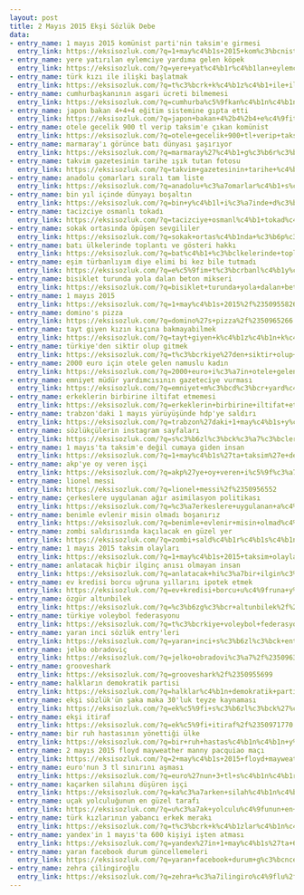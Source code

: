 ```yaml
---
layout: post
title: 2 Mayıs 2015 Ekşi Sözlük Debe
data:
- entry_name: 1 mayıs 2015 komünist parti'nin taksim'e girmesi
  entry_link: https://eksisozluk.com/?q=1+may%c4%b1s+2015+kom%c3%bcnist+parti%27nin+taksim%27e+girmesi%2f%2350957932
- entry_name: yere yatırılan eylemciye yardıma gelen köpek
  entry_link: https://eksisozluk.com/?q=yere+yat%c4%b1r%c4%b1lan+eylemciye+yard%c4%b1ma+gelen+k%c3%b6pek%2f%2350958393
- entry_name: türk kızı ile ilişki başlatmak
  entry_link: https://eksisozluk.com/?q=t%c3%bcrk+k%c4%b1z%c4%b1+ile+ili%c5%9fki+ba%c5%9flatmak%2f%2350958626
- entry_name: cumhurbaşkanının asgari ücreti bilmemesi
  entry_link: https://eksisozluk.com/?q=cumhurba%c5%9fkan%c4%b1n%c4%b1n+asgari+%c3%bccreti+bilmemesi%2f%2350962801
- entry_name: japon bakan 4+4+4 eğitim sistemine gıpta etti
  entry_link: https://eksisozluk.com/?q=japon+bakan+4%2b4%2b4+e%c4%9fitim+sistemine+g%c4%b1pta+etti%2f%2350956471
- entry_name: otele gecelik 900 tl verip taksim'e çıkan komünist
  entry_link: https://eksisozluk.com/?q=otele+gecelik+900+tl+verip+taksim%27e+%c3%a7%c4%b1kan+kom%c3%bcnist%2f%2350960533
- entry_name: marmaray'ı görünce batı dünyası şaşırıyor
  entry_link: https://eksisozluk.com/?q=marmaray%27%c4%b1+g%c3%b6r%c3%bcnce+bat%c4%b1+d%c3%bcnyas%c4%b1+%c5%9fa%c5%9f%c4%b1r%c4%b1yor%2f%2350964651
- entry_name: takvim gazetesinin tarihe ışık tutan fotosu
  entry_link: https://eksisozluk.com/?q=takvim+gazetesinin+tarihe+%c4%b1%c5%9f%c4%b1k+tutan+fotosu%2f%2350956308
- entry_name: anadolu çomarları sıralı tam liste
  entry_link: https://eksisozluk.com/?q=anadolu+%c3%a7omarlar%c4%b1+s%c4%b1ral%c4%b1+tam+liste%2f%2350966691
- entry_name: bin yıl içinde dünyayı boşaltın
  entry_link: https://eksisozluk.com/?q=bin+y%c4%b1l+i%c3%a7inde+d%c3%bcnyay%c4%b1+bo%c5%9falt%c4%b1n%2f%2350972943
- entry_name: tacizciye osmanlı tokadı
  entry_link: https://eksisozluk.com/?q=tacizciye+osmanl%c4%b1+tokad%c4%b1%2f%2350972139
- entry_name: sokak ortasında öpüşen sevgililer
  entry_link: https://eksisozluk.com/?q=sokak+ortas%c4%b1nda+%c3%b6p%c3%bc%c5%9fen+sevgililer%2f%2350966456
- entry_name: batı ülkelerinde toplantı ve gösteri hakkı
  entry_link: https://eksisozluk.com/?q=bat%c4%b1+%c3%bclkelerinde+toplant%c4%b1+ve+g%c3%b6steri+hakk%c4%b1%2f%2350966214
- entry_name: eşim türbanlıyım diye elimi bi kez bile tutmadı
  entry_link: https://eksisozluk.com/?q=e%c5%9fim+t%c3%bcrbanl%c4%b1y%c4%b1m+diye+elimi+bi+kez+bile+tutmad%c4%b1%2f%2350970137
- entry_name: bisiklet turunda yola dalan beton mikseri
  entry_link: https://eksisozluk.com/?q=bisiklet+turunda+yola+dalan+beton+mikseri%2f%2350965524
- entry_name: 1 mayıs 2015
  entry_link: https://eksisozluk.com/?q=1+may%c4%b1s+2015%2f%2350955826
- entry_name: domino's pizza
  entry_link: https://eksisozluk.com/?q=domino%27s+pizza%2f%2350965266
- entry_name: tayt giyen kızın kıçına bakmayabilmek
  entry_link: https://eksisozluk.com/?q=tayt+giyen+k%c4%b1z%c4%b1n+k%c4%b1%c3%a7%c4%b1na+bakmayabilmek%2f%2350967569
- entry_name: türkiye'den siktir olup gitmek
  entry_link: https://eksisozluk.com/?q=t%c3%bcrkiye%27den+siktir+olup+gitmek%2f%2350958332
- entry_name: 2000 euro için otele gelen namuslu kadın
  entry_link: https://eksisozluk.com/?q=2000+euro+i%c3%a7in+otele+gelen+namuslu+kad%c4%b1n%2f%2350957894
- entry_name: emniyet müdür yardımcısının gazeteciye vurması
  entry_link: https://eksisozluk.com/?q=emniyet+m%c3%bcd%c3%bcr+yard%c4%b1mc%c4%b1s%c4%b1n%c4%b1n+gazeteciye+vurmas%c4%b1%2f%2350965061
- entry_name: erkeklerin birbirine iltifat etmemesi
  entry_link: https://eksisozluk.com/?q=erkeklerin+birbirine+iltifat+etmemesi%2f%2350971734
- entry_name: trabzon'daki 1 mayıs yürüyüşünde hdp'ye saldırı
  entry_link: https://eksisozluk.com/?q=trabzon%27daki+1+may%c4%b1s+y%c3%bcr%c3%bcy%c3%bc%c5%9f%c3%bcnde+hdp%27ye+sald%c4%b1r%c4%b1%2f%2350968880
- entry_name: sözlükçülerin instagram sayfaları
  entry_link: https://eksisozluk.com/?q=s%c3%b6zl%c3%bck%c3%a7%c3%bclerin+instagram+sayfalar%c4%b1%2f%2350967810
- entry_name: 1 mayıs'ta taksim'e değil cumaya giden insan
  entry_link: https://eksisozluk.com/?q=1+may%c4%b1s%27ta+taksim%27e+de%c4%9fil+cumaya+giden+insan%2f%2350958993
- entry_name: akp'ye oy veren işçi
  entry_link: https://eksisozluk.com/?q=akp%27ye+oy+veren+i%c5%9f%c3%a7i%2f%2350956379
- entry_name: lionel messi
  entry_link: https://eksisozluk.com/?q=lionel+messi%2f%2350956552
- entry_name: çerkeslere uygulanan ağır asimilasyon politikası
  entry_link: https://eksisozluk.com/?q=%c3%a7erkeslere+uygulanan+a%c4%9f%c4%b1r+asimilasyon+politikas%c4%b1%2f%2350959803
- entry_name: benimle evlenir misin olmadı boşanırız
  entry_link: https://eksisozluk.com/?q=benimle+evlenir+misin+olmad%c4%b1+bo%c5%9fan%c4%b1r%c4%b1z%2f%2350960875
- entry_name: zombi saldırısında kaçılacak en güzel yer
  entry_link: https://eksisozluk.com/?q=zombi+sald%c4%b1r%c4%b1s%c4%b1nda+ka%c3%a7%c4%b1lacak+en+g%c3%bczel+yer%2f%2350961948
- entry_name: 1 mayıs 2015 taksim olayları
  entry_link: https://eksisozluk.com/?q=1+may%c4%b1s+2015+taksim+olaylar%c4%b1%2f%2350955817
- entry_name: anlatacak hiçbir ilginç anısı olmayan insan
  entry_link: https://eksisozluk.com/?q=anlatacak+hi%c3%a7bir+ilgin%c3%a7+an%c4%b1s%c4%b1+olmayan+insan%2f%2350957289
- entry_name: ev kredisi borcu uğruna yıllarını ipotek etmek
  entry_link: https://eksisozluk.com/?q=ev+kredisi+borcu+u%c4%9fruna+y%c4%b1llar%c4%b1n%c4%b1+ipotek+etmek%2f%2350956337
- entry_name: özgür altunbilek
  entry_link: https://eksisozluk.com/?q=%c3%b6zg%c3%bcr+altunbilek%2f%2350961117
- entry_name: türkiye voleybol federasyonu
  entry_link: https://eksisozluk.com/?q=t%c3%bcrkiye+voleybol+federasyonu%2f%2350968754
- entry_name: yaran inci sözlük entry'leri
  entry_link: https://eksisozluk.com/?q=yaran+inci+s%c3%b6zl%c3%bck+entry%27leri%2f%2350961643
- entry_name: jelko obradoviç
  entry_link: https://eksisozluk.com/?q=jelko+obradovi%c3%a7%2f%2350963311
- entry_name: grooveshark
  entry_link: https://eksisozluk.com/?q=grooveshark%2f%2350955699
- entry_name: halkların demokratik partisi
  entry_link: https://eksisozluk.com/?q=halklar%c4%b1n+demokratik+partisi%2f%2350959291
- entry_name: ekşi sözlük'ün şaka maka 30'luk teyze kaynaması
  entry_link: https://eksisozluk.com/?q=ek%c5%9fi+s%c3%b6zl%c3%bck%27%c3%bcn+%c5%9faka+maka+30%27luk+teyze+kaynamas%c4%b1%2f%2350962103
- entry_name: ekşi itiraf
  entry_link: https://eksisozluk.com/?q=ek%c5%9fi+itiraf%2f%2350971770
- entry_name: bir ruh hastasının yönettiği ülke
  entry_link: https://eksisozluk.com/?q=bir+ruh+hastas%c4%b1n%c4%b1n+y%c3%b6netti%c4%9fi+%c3%bclke%2f%2350966249
- entry_name: 2 mayıs 2015 floyd mayweather manny pacquiao maçı
  entry_link: https://eksisozluk.com/?q=2+may%c4%b1s+2015+floyd+mayweather+manny+pacquiao+ma%c3%a7%c4%b1%2f%2350958334
- entry_name: euro'nun 3 tl sınırını aşması
  entry_link: https://eksisozluk.com/?q=euro%27nun+3+tl+s%c4%b1n%c4%b1r%c4%b1n%c4%b1+a%c5%9fmas%c4%b1%2f%2350968765
- entry_name: kaçarken silahını düşüren işçi
  entry_link: https://eksisozluk.com/?q=ka%c3%a7arken+silah%c4%b1n%c4%b1+d%c3%bc%c5%9f%c3%bcren+i%c5%9f%c3%a7i%2f%2350962716
- entry_name: uçak yolculuğunun en güzel tarafı
  entry_link: https://eksisozluk.com/?q=u%c3%a7ak+yolculu%c4%9funun+en+g%c3%bczel+taraf%c4%b1%2f%2350956981
- entry_name: türk kızlarının yabancı erkek merakı
  entry_link: https://eksisozluk.com/?q=t%c3%bcrk+k%c4%b1zlar%c4%b1n%c4%b1n+yabanc%c4%b1+erkek+merak%c4%b1%2f%2350962487
- entry_name: yandex'in 1 mayıs'ta 600 kişiyi işten atması
  entry_link: https://eksisozluk.com/?q=yandex%27in+1+may%c4%b1s%27ta+600+ki%c5%9fiyi+i%c5%9ften+atmas%c4%b1%2f%2350961685
- entry_name: yaran facebook durum güncellemeleri
  entry_link: https://eksisozluk.com/?q=yaran+facebook+durum+g%c3%bcncellemeleri%2f%2350958286
- entry_name: zehra çilingiroğlu
  entry_link: https://eksisozluk.com/?q=zehra+%c3%a7ilingiro%c4%9flu%2f%2350955852
---
```

